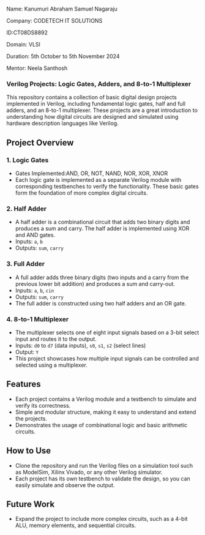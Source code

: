 Name: Kanumuri Abraham Samuel Nagaraju

Company: CODETECH IT SOLUTIONS

ID:CT08DS8892

Domain: VLSI

Duration: 5th October to 5th November 2024

Mentor: Neela Santhosh


### Verilog Projects: Logic Gates, Adders, and 8-to-1 Multiplexer

This repository contains a collection of basic digital design projects implemented in Verilog, including fundamental logic gates, half and full adders, and an 8-to-1 multiplexer. These projects are a great introduction to understanding how digital circuits are designed and simulated using hardware description languages like Verilog.

## Project Overview

### 1. Logic Gates
   - Gates Implemented:AND, OR, NOT, NAND, NOR, XOR, XNOR
   - Each logic gate is implemented as a separate Verilog module with corresponding testbenches to verify the functionality. These basic gates form the foundation of more complex digital circuits.

### 2. Half Adder
   - A half adder is a combinational circuit that adds two binary digits and produces a sum and carry. The half adder is implemented using XOR and AND gates.
   - Inputs: `a`, `b`
   - Outputs: `sum`, `carry`

### 3. Full Adder
   - A full adder adds three binary digits (two inputs and a carry from the previous lower bit addition) and produces a sum and carry-out.
   - Inputs: `a`, `b`, `cin`
   - Outputs: `sum`, `carry`
   - The full adder is constructed using two half adders and an OR gate.

### 4. 8-to-1 Multiplexer
   - The multiplexer selects one of eight input signals based on a 3-bit select input and routes it to the output.
   - Inputs: `d0` to `d7` (data inputs), `s0`, `s1`, `s2` (select lines)
   - Output: `Y`
   - This project showcases how multiple input signals can be controlled and selected using a multiplexer.

## Features
- Each project contains a Verilog module and a testbench to simulate and verify its correctness.
- Simple and modular structure, making it easy to understand and extend the projects.
- Demonstrates the usage of combinational logic and basic arithmetic circuits.

## How to Use
- Clone the repository and run the Verilog files on a simulation tool such as ModelSim, Xilinx Vivado, or any other Verilog simulator.
- Each project has its own testbench to validate the design, so you can easily simulate and observe the output.

## Future Work
- Expand the project to include more complex circuits, such as a 4-bit ALU, memory elements, and sequential circuits.
